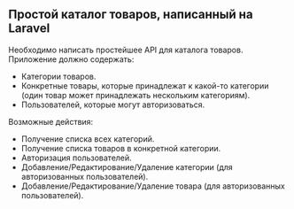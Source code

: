 ## Простой каталог товаров, написанный на Laravel

Необходимо написать простейшее API для каталога товаров. Приложение должно содержать:

- Категории товаров.
- Конкретные товары, которые принадлежат к какой-то категории (один товар может принадлежать нескольким категориям).
- Пользователей, которые могут авторизоваться.

Возможные действия:

- Получение списка всех категорий.
- Получение списка товаров в конкретной категории.
- Авторизация пользователей.
- Добавление/Редактирование/Удаление категории (для авторизованных пользователей).
- Добавление/Редактирование/Удаление товара (для авторизованных пользователей).
